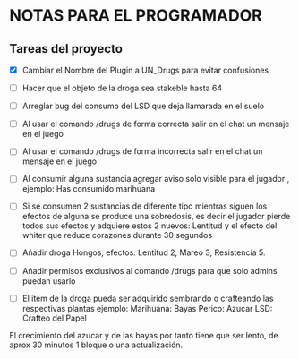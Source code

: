 # NOTAS PARA EL PROGRAMADOR

## Tareas del proyecto
- [x] Cambiar el Nombre del Plugin a UN_Drugs para evitar confusiones
- [ ] Hacer que el objeto de la droga sea stakeble hasta 64
- [ ] Arreglar bug del consumo del LSD que deja llamarada en el suelo
- [ ] Al usar el comando /drugs de forma correcta salir en el chat un mensaje en el juego 
- [ ] Al usar el comando /drugs de forma incorrecta salir en el chat un mensaje en el juego
- [ ] Al consumir alguna sustancia agregar aviso solo visible para el jugador , ejemplo: Has consumido marihuana
- [ ] Si se consumen 2 sustancias de diferente tipo mientras siguen los efectos de alguna se produce una sobredosis,
es decir el jugador pierde todos sus efectos y adquiere estos 2 nuevos: Lentitud y el efecto del whiter que reduce corazones durante 30 segundos
- [ ] Añadir droga Hongos, efectos: Lentitud 2, Mareo 3, Resistencia 5.
- [ ] Añadir permisos exclusivos al comando /drugs para que solo admins puedan usarlo


- [ ] El item de la droga pueda ser adquirido sembrando o crafteando las respectivas plantas ejemplo:
Marihuana: Bayas
Perico: Azucar
LSD: Crafteo del Papel

El crecimiento del azucar y de las bayas por tanto tiene que ser lento, de aprox 30 minutos 1 bloque o una actualización.

